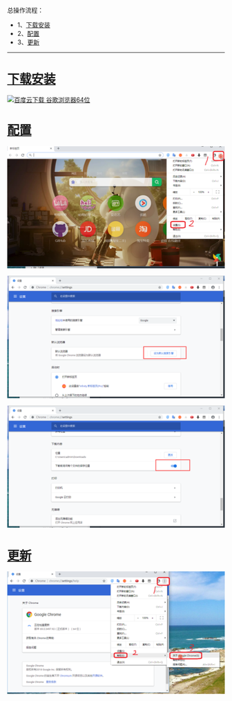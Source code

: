 总操作流程：
- 1、[下载安装](#GoogleChrome-01)
- 2、[配置](#GoogleChrome-02)
- 3、[更新](#GoogleChrome-03)

***

# <a name="GoogleChrome-01" href="#" >下载安装</a>

[![](https://img.shields.io/badge/百度云下载-谷歌浏览器64位-green.svg "百度云下载 谷歌浏览器64位")](https://pan.baidu.com/s/1Ugho2zrQRel-f6sKu8CAnQ)

# <a name="GoogleChrome-02" href="#" >配置</a>

![](image/0-1.png)

![](image/0-2.png)

![](image/0-3.png)

# <a name="GoogleChrome-03" href="#" >更新</a>
![](image/0-4.png)